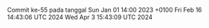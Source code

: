 Commit ke-55 pada tanggal Sun Jan 01 14:00 2023 +0100
Fri Feb 16 14:43:06 UTC 2024
Wed Apr  3 15:43:09 UTC 2024
